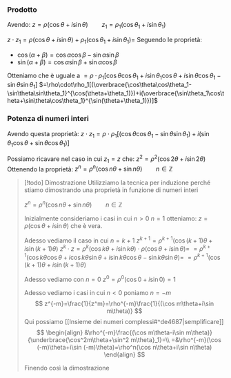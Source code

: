 ### Prodotto
Avendo:
$z=\rho(\cos\theta+i\sin\theta)\qquad z_1=\rho_1(\cos\theta_1+i\sin\theta_1)$

$z\cdot z_1=\rho(\cos\theta+i\sin\theta)+\rho_1(\cos\theta_1+i\sin\theta_1)=$
Seguendo le proprietà:
- $\cos(\alpha+\beta)=\cos\alpha\cos\beta-\sin\alpha\sin\beta$
- $\sin(\alpha+\beta)=\cos\alpha\sin\beta+\sin\alpha\cos\beta$

Otteniamo che è uguale a
$=\rho\cdot\rho_1[\cos\theta\cos\theta_1+i\sin\theta_1\cos\theta+i\sin\theta\cos\theta_1-\sin\theta\sin\theta_1]$
$=\rho\cdot\rho_1[(\overbrace{\cos\theta\cos\theta_1-\sin\theta\sin\theta_1}^{\cos(\theta+\theta_1)})+i(\overbrace{\sin\theta_1\cos\theta+\sin\theta\cos\theta_1}^{\sin(\theta+\theta_1)})]$

### Potenza di numeri interi
Avendo questa proprietà:
$z\cdot z_1=\rho\cdot\rho_1[({\cos\theta\cos\theta_1-\sin\theta\sin\theta_1})+i({\sin\theta_1\cos\theta+\sin\theta\cos\theta_1})]$

Possiamo ricavare nel caso in cui $z_1=z$ che:
$z^2=\rho^2(\cos2\theta+i\sin2\theta)$
Ottenendo la proprietà: $z^n=\rho^n(\cos n\theta+\sin n\theta)\qquad n\in ℤ$

> [!todo] Dimostrazione
> Utilizziamo la tecnica per induzione perché stiamo dimostrando una proprietà in funzione di numeri interi
> 
> $z^n=\rho^n(\cos n\theta+\sin n\theta)\qquad n\in ℤ$
> 
> Inizialmente consideriamo i casi in cui $n>0$
> $n=1$ otteniamo:
> $z=\rho(\cos\theta+i\sin\theta)$ che è vera.
> 
> Adesso vediamo il caso in cui $n=k+1$
> $z^{k+1}=\rho^{k+1}(\cos(k+1)\theta+i\sin (k+1)\theta)$
> $z^k\cdot z=\rho^k(\cos k\theta+i\sin k\theta)\cdot \rho(\cos \theta+i\sin \theta)=$
> $=\rho^{k+1}(\cos k\theta\cos\theta+i\cos k\theta\sin\theta+i\sin k\theta \cos\theta-\sin k\theta\sin\theta)=$
> $=\rho^{k+1}(\cos(k+1)\theta+i\sin(k+1)\theta)$
> 
> Adesso vediamo con $n=0$
> $z^0 = \rho^0(\cos 0 + i \sin 0) = 1$
> 
> Adesso vediamo i casi in cui $n<0$
> poniamo $n=-m$
> $$
> z^{-m}=\frac{1}{z^m}=\rho^{-m}\frac{1}{(\cos m\theta+i\sin m\theta)}
> $$
> Qui possiamo [[Insieme dei numeri complessi#^de4687|semplificare]]
> $$
> \begin{align}
> &\rho^{-m}\frac{(\cos m\theta-i\sin m\theta)}{\underbrace{\cos^2m\theta+\sin^2 m\theta}_1}=\\
> =&\rho^{-m}(\cos (-m)\theta+i\sin (-m)\theta)=\rho^n(\cos n\theta+i\sin n\theta)
> \end{align}
> $$
> 
> Finendo così la dimostrazione